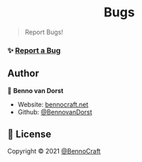 <h1 align="center">Bugs</h1>

> Report Bugs!


### ✨ [Report a Bug](https://github.com/Bennocraft/Bugs/issues/new)

## Author

👤 **Benno van Dorst**

* Website: [bennocraft.net](http://bennocraft.net)
* Github: [@BennovanDorst](https://github.com/BennovanDorst)


## 📝 License

Copyright © 2021 [@BennoCraft](https://github.com/BennoCraft)
